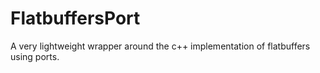 FlatbuffersPort
==============

A very lightweight wrapper around the c++ implementation of flatbuffers using ports.
